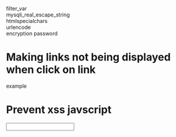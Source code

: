 filter_var<br>
mysqli_real_escape_string<br>
htmlspecialchars<br>
urlencode<br>
encryption password

# Making links not being displayed when click on link
<span data-href="example.php">example</span>
<script src="hideurlfrombrowsertaskbar.js"></script>

# Prevent xss javscript 
<script type="text/javascript" src="xss.js"></script>
<input id="search" onchange="return trim(this)" class="box">
